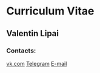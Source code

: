 # Curriculum Vitae

## Valentin Lipai

### Contacts:
[vk.com](https://vk.com/mr_val)
[Telegram](https://t.me/ValentinVL)
[E-mail](mailto:valentine.webdev@gmail.com)